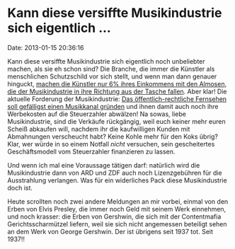 Kann diese versiffte Musikindustrie sich eigentlich \...
========================================================

Date: 2013-01-15 20:36:16

Kann diese versiffte Musikindustrie sich eigentlich noch unbeliebter
machen, als sie eh schon sind? Die Branche, die immer die Künstler als
menschlichen Schutzschild vor sich stellt, und wenn man dann genauer
hinguckt, [machen die Künstler nur 6% ihres Einkommens mit den Almosen,
die der Musikindustrie in ihre Richtung aus der Tasche
fallen](http://torrentfreak.com/music-sales-are-just-6-of-average-musicians-income-130114/).
Aber klar! Die aktuelle Forderung der Musikindustrie: [Das
öffentlich-rechtliche Fernsehen soll gefälligst einen Musikkanal
gründen](http://www.digitalfernsehen.de/ARD-ZDF-Musikindustrie-fordert-Musiksender-statt-Jugendkanal.97025.0.html)
und ihnen damit auch noch ihre Werbekosten auf die Steuerzahler
abwälzen! Na sowas, liebe Musikindustrie, sind die Verkäufe rückgängig,
weil euch keiner mehr euren Scheiß abkaufen will, nachdem ihr die
kaufwilligen Kunden mit Abmahnungen verscheucht habt? Keine Kohle mehr
für den Koks übrig? Klar, wer würde in so einem Notfall *nicht*
versuchen, sein gescheitertes Geschäftsmodell vom Steuerzahler
finanzieren zu lassen.

Und wenn ich mal eine Voraussage tätigen darf: natürlich wird die
Musikindustrie dann von ARD und ZDF auch noch Lizenzgebühren für die
Ausstrahlung verlangen. Was für ein widerliches Pack diese
Musikindustrie doch ist.

Heute scrollten noch zwei andere Meldungen an mir vorbei, einmal von den
Erben von Elvis Presley, die immer noch Geld mit seinem Werk einnehmen,
und noch krasser: die Erben von Gershwin, die sich mit der Contentmafia
Gerichtsscharmützel liefern, weil sie sich nicht angemessen beteiligt
sehen an dem Werk von George Gershwin. Der ist übrigens seit 1937 tot.
Seit 1937!!
